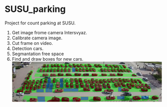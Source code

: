 # SUSU_parking
Project for count parking at SUSU. 
1. Get image frome camera Intersvyaz.
2. Calibrate camera image.
3. Cut frame on video.
4. Detection cars.
5. Segmantation free space
6. Find and draw boxes for new cars.
![alt text](result_images/annotated_frame.jpg)
